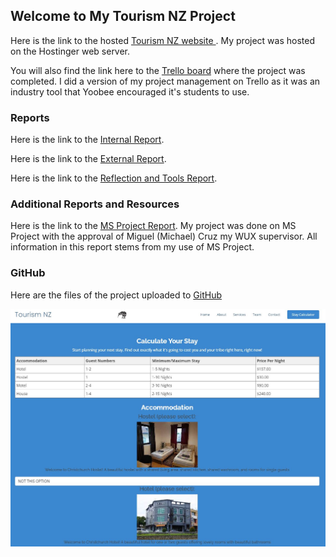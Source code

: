 ## Welcome to My Tourism NZ Project

Here is the link to the hosted [Tourism NZ website ](https://thomaskingtourismapp.000webhostapp.com/).
My project was hosted on the Hostinger web server.

You will also find the link here to the [Trello board](https://trello.com/invite/b/vdLZn5SG/4645affbf1ec7cb011fc18023cf4b474/tourism-new-zealand) where the project was completed.
I did a version of my project management on Trello as it was an industry tool that Yoobee encouraged it's students to use.

### Reports

Here is the link to the [Internal Report](https://1drv.ms/w/s!AhrA0Afk2ATWj7kiVZvTedhrxKibgA?e=ekDAju).

Here is the link to the [External Report](https://1drv.ms/w/s!AhrA0Afk2ATWj7kj2yzeTQfs1-J7ZA?e=RyIEsk).

Here is the link to the [Reflection and Tools Report](https://1drv.ms/w/s!AhrA0Afk2ATWj7kmW_SDpe8F726SeA?e=DD1RAK).

### Additional Reports and Resources

Here is the link to the [MS Project Report](https://1drv.ms/w/s!AhrA0Afk2ATWj7kCVsNbNg3JIvR8nw?e=Y7w2P7).
My project was done on MS Project with the approval of Miguel (Michael) Cruz my WUX supervisor. All information in this report stems from my use of MS Project. 

### GitHub

Here are the files of the project uploaded to [GitHub](https://github.com/thomasking135/tourism_nz)

![Tourism NZ](accomodate.JPG)
